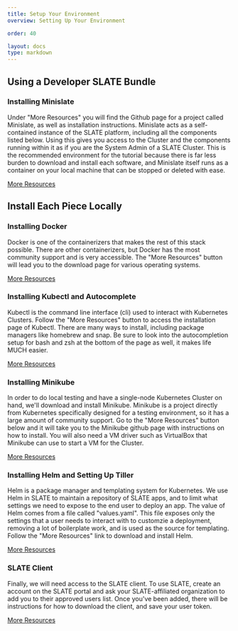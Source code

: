 ```yaml
---
title: Setup Your Environment
overview: Setting Up Your Environment

order: 40

layout: docs
type: markdown
---
```

<h2> Using a Developer SLATE Bundle </h2>
<h3>Installing Minislate</h3>

Under "More Resources" you will find the Github page for a project called Minislate, as well as installation instructions. Minislate acts as a self-contained instance of the SLATE platform, including all the components listed below. Using this gives you access to the Cluster and the components running within it as if you are the System Admin of a SLATE Cluster. This is the recommended environment for the tutorial because there is far less burden to download and install each software, and Minislate itself runs as a container on your local machine that can be stopped or deleted with ease. 

<a href="https://github.com/slateci/minislate" class="ui gray button" role="button"> More Resources </a>

<h2 class="ui header"> Install Each Piece Locally </h2>
<h3 class="ui header">Installing Docker</h3>

Docker is one of the containerizers that makes the rest of this stack possible. There are other containerizers, but Docker has the most community support and is very accessible. The "More Resources" button will lead you to the download page for various operating systems.

<a href="https://www.docker.com/get-started" class="ui gray button" role="button"> More Resources </a>

<h3>Installing Kubectl and Autocomplete</h3>

Kubectl is the command line interface (cli) used to interact with Kubernetes Clusters. Follow the "More Resources" button to access the installation page of Kubectl. There are many ways to install, including package managers like homebrew and snap. Be sure to look into the autocompletion setup for bash and zsh at the bottom of the page as well, it makes life MUCH easier.

<a href="https://kubernetes.io/docs/tasks/tools/install-kubectl/" class="ui gray button" role="button"> More Resources </a>

<h3>Installing Minikube</h3>

In order to do local testing and have a single-node Kubernetes Cluster on hand, we'll download and install Minikube. Minikube is a project directly from Kubernetes specifically designed for a testing environment, so it has a large amount of community support. Go to the "More Resources" button below and it will take you to the Minikube github page with instructions on how to install. You will also need a VM driver such as VirtualBox that Minikube can use to start a VM for the Cluster.

<a href="https://github.com/kubernetes/minikube/releases" class="ui gray button" role="button"> More Resources </a>

<h3>Installing Helm and Setting Up Tiller</h3>

Helm is a package manager and templating system for Kubernetes. We use Helm in SLATE to maintain a repository of SLATE apps, and to limit what settings we need to expose to the end user to deploy an app. The value of Helm comes from a file called "values.yaml". This file exposes only the settings that a user needs to interact with to customzie a deployment, removing a lot of boilerplate work, and is used as the source for templating. Follow the "More Resources" link to download and install Helm.

<a href="https://github.com/helm/helm/blob/master/docs/install.md" class="ui gray button" role="button"> More Resources </a>

<h3>SLATE Client</h3>

Finally, we will need access to the SLATE client. To use SLATE, create an account on the SLATE portal and ask your SLATE-affiliated organization to add you to their approved users list. Once you've been added, there will be instructions for how to download the client, and save your user token.

<a href="https://portal.slateci.io/" class="ui gray button" role="button"> More Resources </a>